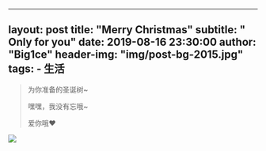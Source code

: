 ---
layout:     post
title:      "Merry Christmas"
subtitle:   " Only for you"
date:       2019-08-16 23:30:00
author:     "Big1ce"
header-img: "img/post-bg-2015.jpg"
tags:
    - 生活
 ---

> 为你准备的圣诞树~
>  
> 嘿嘿，我没有忘哦~
> 
> 爱你哦♥

![](https://img-blog.csdnimg.cn/img_convert/95e6d5f99e67377bd5614807381a1ab2.gif)
